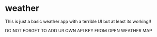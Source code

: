 # weather
This is just a basic weather app with a terrible UI but at least its working!!



DO NOT FORGET TO ADD UR OWN API KEY FROM OPEN WEATHER MAP
